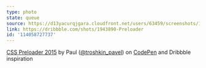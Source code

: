 ```yaml
---
type: photo
state: queue
source: https://d13yacurqjgara.cloudfront.net/users/63459/screenshots/1943890/iphone-render_1.gif
link: https://dribbble.com/shots/1943890-Preloader
id: '114058727737'
---
```

<p data-height="332" data-theme-id="51" data-slug-hash="vEjqre" data-default-tab="result" data-user="Maseone" class='codepen'><a href='http://codepen.io/Maseone/pen/vEjqre/'>CSS Preloader 2015</a> by Paul (<a href='http://codepen.io/Maseone'>@troshkin_pavel</a>) on <a href='http://codepen.io'>CodePen</a> and Dribbble inspiration</p>
